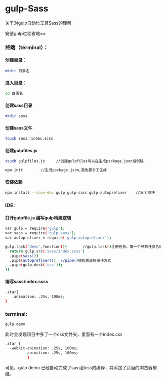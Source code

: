# gulp-Sass
关于对gulp自动化工具Sass的理解

安装gulp过程省略==

### 终端（terminal）：
#### 创建目录：
``` bash
mkdir 目录名
```
#### 进入目录：
``` bash
cd 目录名
```
#### 创建sass目录
``` bash
mkdir sass
```
#### 创建sass文件
``` bash
touch sass／index.scss
```
#### 创建gulpfiles.js
``` bash
touch gulpfiles.js     //创建gulpfiles可以在生成package.json后创建

npm init        //生成package.json,避免要手工生成
```
#### 安装依赖
``` bash
npm install --save-dev gulp gulp-sass gulp-autoprefixer    //三个模块
```

### IDE:
#### 打开gulpfile.js 编写gulp构建逻辑
``` bash
var gulp = require('gulp');
var sass = require('gulp-sass');
var autoprefixer = require('gulp-autoprefixer');

gulp.task('demo',function(){       //gulp.task()注册任务，第一个参数任务名称，第二个参数执行逻辑
  return gulp.src('sass/index.scss')
  .pipe(sass())
  .pipe(autoprefixer())  //pipe()模拟管道符操作方式
  .pipe(gulp.desk('css'));
})
```
#### 编写sass/index.scss
``` bash
.star{
    animation: .25s, 100ms;
}
```
### terminal:
``` bash
gulp demo
```
此时会发现项目中多了一个css文件夹，里面有一个index.css
``` bash
.star {
  -webkit-animation: .25s, 100ms;
          animation: .25s, 100ms; 
          }
 ```
 可见，gulp demo 已经自动完成了sass到css的编译，并添加了适当的浏览器前缀。
